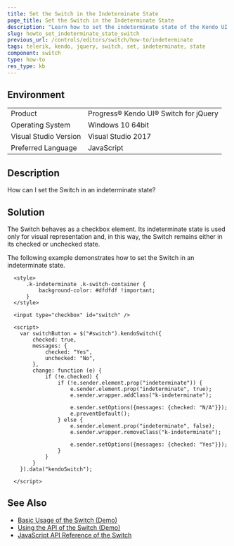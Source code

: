 ```yaml
---
title: Set the Switch in the Indeterminate State
page_title: Set the Switch in the Indeterminate State
description: "Learn how to set the indeterminate state of the Kendo UI Switch."
slug: howto_set_indeterminate_state_switch
previous_url: /controls/editors/switch/how-to/indeterminate
tags: telerik, kendo, jquery, switch, set, indeterminate, state
component: switch
type: how-to
res_type: kb
---
```


## Environment

<table>
 <tr>
  <td>Product</td>
  <td>Progress® Kendo UI® Switch for jQuery</td>
 </tr>
 <tr>
  <td>Operating System</td>
  <td>Windows 10 64bit</td>
 </tr>
 <tr>
  <td>Visual Studio Version</td>
  <td>Visual Studio 2017</td>
 </tr>
 <tr>
  <td>Preferred Language</td>
  <td>JavaScript</td>
 </tr>
</table>

## Description

How can I set the Switch in an indeterminate state?

## Solution

The Switch behaves as a checkbox element. Its indeterminate state is used only for visual representation and, in this way, the Switch remains either in its checked or unchecked state.

The following example demonstrates how to set the Switch in an indeterminate state.

```dojo
  <style>
      .k-indeterminate .k-switch-container {
          background-color: #dfdfdf !important;
      }
  </style>

  <input type="checkbox" id="switch" />

  <script>
    var switchButton = $("#switch").kendoSwitch({
        checked: true,
        messages: {
            checked: "Yes",
            unchecked: "No",
        },
        change: function (e) {
            if (!e.checked) {
                if (!e.sender.element.prop("indeterminate")) {
                    e.sender.element.prop("indeterminate", true);
                    e.sender.wrapper.addClass("k-indeterminate");

                    e.sender.setOptions({messages: {checked: "N/A"}});
                    e.preventDefault();
                } else {
                    e.sender.element.prop("indeterminate", false);
                    e.sender.wrapper.removeClass("k-indeterminate");

                    e.sender.setOptions({messages: {checked: "Yes"}});
                }
            }
        }
    }).data("kendoSwitch");

  </script>
```

## See Also

* [Basic Usage of the Switch (Demo)](https://demos.telerik.com/kendo-ui/switch/index)
* [Using the API of the Switch (Demo)](https://demos.telerik.com/kendo-ui/switch/api)
* [JavaScript API Reference of the Switch](/api/javascript/ui/switch)
